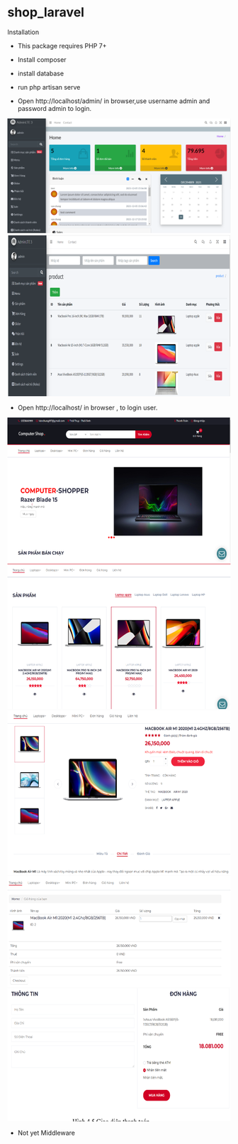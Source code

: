 # shop_laravel
Installation
+ This package requires PHP 7+

+ Install composer

+ install database

+ run php artisan serve

+ Open http://localhost/admin/ in browser,use username admin and password admin to login.
<img src="./img/6.PNG" width="603" alt="eslint" title="HTML5"/>
<img src="./img/7.PNG" height="362" alt="eslint" title="HTML5"/>

+ Open http://localhost/ in browser , to login user.
<img src="./img/1.PNG" height="326" alt="eslint" title="HTML5"/>
<img src="./img/2.PNG" height="327" alt="eslint" title="HTML5"/>
<img src="./img/3.PNG" height="370" alt="eslint" title="HTML5"/>
<img src="./img/4.PNG" height="249" alt="eslint" title="HTML5"/>
<img src="./img/5.PNG" height="300" alt="eslint" title="HTML5"/>

+ Not yet Middleware

